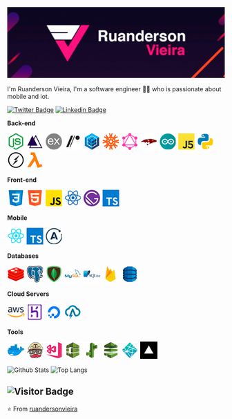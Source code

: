 <img src="https://raw.githubusercontent.com/ruandersonvieira/ruandersonvieira/master/.github/assets/img/banner/banner.png">

I'm Ruanderson Vieira, I'm a software engineer 👨‍💻 who is passionate about mobile and iot. 

[![Twitter Badge](https://img.shields.io/badge/-Twitter-1ca0f1?style=flat-square&labelColor=1ca0f1&logo=twitter&logoColor=white&link=https://twitter.com/ruandersonmira)](https://twitter.com/ruandersonmira) [![Linkedin Badge](https://img.shields.io/badge/-Linkedin-blue?style=flat-square&logo=Linkedin&logoColor=white&link=https://www.linkedin.com/in/ruandersonvieira/)](https://www.linkedin.com/in/ruandersonvieira/) 

**Back-end**
<p align="left">
  <img height="40" src="https://raw.githubusercontent.com/ruandersonvieira/ruandersonvieira/master/.github/assets/img/icon/back/nodejs.png">
  <img height="40" src="https://raw.githubusercontent.com/ruandersonvieira/ruandersonvieira/master/.github/assets/img/icon/back/adonis.png">
  <img height="40" src="https://raw.githubusercontent.com/ruandersonvieira/ruandersonvieira/master/.github/assets/img/icon/back/express.png">
  <img height="40" src="https://raw.githubusercontent.com/ruandersonvieira/ruandersonvieira/master/.github/assets/img/icon/back/restify.png">
  <img height="40" src="https://raw.githubusercontent.com/ruandersonvieira/ruandersonvieira/master/.github/assets/img/icon/back/sequelize.png">
  <img height="40" src="https://raw.githubusercontent.com/ruandersonvieira/ruandersonvieira/master/.github/assets/img/icon/back/knex.png">
  <img height="40" src="https://raw.githubusercontent.com/ruandersonvieira/ruandersonvieira/master/.github/assets/img/icon/back/graphlql.png">
  <img height="40" src="https://raw.githubusercontent.com/ruandersonvieira/ruandersonvieira/master/.github/assets/img/icon/back/mongoose.png">
  <img height="40" src="https://raw.githubusercontent.com/ruandersonvieira/ruandersonvieira/master/.github/assets/img/icon/back/arduino.png">
  <img height="40" src="https://raw.githubusercontent.com/ruandersonvieira/ruandersonvieira/master/.github/assets/img/icon/back/johnnyfive.png">
  <img height="40" src="https://raw.githubusercontent.com/ruandersonvieira/ruandersonvieira/master/.github/assets/img/icon/back/python.png">
  <img height="40" src="https://raw.githubusercontent.com/ruandersonvieira/ruandersonvieira/master/.github/assets/img/icon/back/socketio.png">
  <img height="40" src="https://raw.githubusercontent.com/ruandersonvieira/ruandersonvieira/master/.github/assets/img/icon/back/lambda.png">
</p>

**Front-end**
<p align="left">
  <img height="40" src="https://raw.githubusercontent.com/ruandersonvieira/ruandersonvieira/master/.github/assets/img/icon/front/css.png">
  <img height="40" src="https://raw.githubusercontent.com/ruandersonvieira/ruandersonvieira/master/.github/assets/img/icon/front/html.png">
  <img height="40" src="https://raw.githubusercontent.com/ruandersonvieira/ruandersonvieira/master/.github/assets/img/icon/front/js.png">
  <img height="40" src="https://raw.githubusercontent.com/ruandersonvieira/ruandersonvieira/master/.github/assets/img/icon/front/reactjs.png">
  <img height="40" src="https://raw.githubusercontent.com/ruandersonvieira/ruandersonvieira/master/.github/assets/img/icon/front/gatsby.png">
  <img height="40" src="https://raw.githubusercontent.com/ruandersonvieira/ruandersonvieira/master/.github/assets/img/icon/front/ts.png">
</p>

**Mobile**
<p align="left">
  <img height="40" src="https://raw.githubusercontent.com/ruandersonvieira/ruandersonvieira/master/.github/assets/img/icon/mobile/reactnative.png">
  <img height="40" src="https://raw.githubusercontent.com/ruandersonvieira/ruandersonvieira/master/.github/assets/img/icon/mobile/ts.png">
  <img height="40" src="https://raw.githubusercontent.com/ruandersonvieira/ruandersonvieira/master/.github/assets/img/icon/mobile/apollo.png">
</p>

**Databases**
<p align="left">
  <img height="40" src="https://raw.githubusercontent.com/ruandersonvieira/ruandersonvieira/master/.github/assets/img/icon/db/redis.png">
  <img height="40" src="https://raw.githubusercontent.com/ruandersonvieira/ruandersonvieira/master/.github/assets/img/icon/db/postgresql.png">
  <img height="40" src="https://raw.githubusercontent.com/ruandersonvieira/ruandersonvieira/master/.github/assets/img/icon/db/mongodb.png">
  <img height="40" src="https://raw.githubusercontent.com/ruandersonvieira/ruandersonvieira/master/.github/assets/img/icon/db/mysql.png">
  <img height="40" src="https://raw.githubusercontent.com/ruandersonvieira/ruandersonvieira/master/.github/assets/img/icon/db/sqlite.png">
  <img height="40" src="https://raw.githubusercontent.com/ruandersonvieira/ruandersonvieira/master/.github/assets/img/icon/db/firebase.png">
  <img height="40" src="https://raw.githubusercontent.com/ruandersonvieira/ruandersonvieira/master/.github/assets/img/icon/db/dynamodb.png">
</p>

**Cloud Servers**
<p align="left">
  <img height="40" src="https://raw.githubusercontent.com/ruandersonvieira/ruandersonvieira/master/.github/assets/img/icon/cloud/aws.png">
  <img height="40" src="https://raw.githubusercontent.com/ruandersonvieira/ruandersonvieira/master/.github/assets/img/icon/cloud/heroku.png">
  <img height="40" src="https://raw.githubusercontent.com/ruandersonvieira/ruandersonvieira/master/.github/assets/img/icon/cloud/digitalocean.png">
  <img height="40" src="https://raw.githubusercontent.com/ruandersonvieira/ruandersonvieira/master/.github/assets/img/icon/cloud/absam.png">
</p>

**Tools**
<p align="left">
  <img height="40" src="https://raw.githubusercontent.com/ruandersonvieira/ruandersonvieira/master/.github/assets/img/icon/tools/docker.png">
  <img height="40" src="https://raw.githubusercontent.com/ruandersonvieira/ruandersonvieira/master/.github/assets/img/icon/tools/travisci.png">
  <img height="40" src="https://raw.githubusercontent.com/ruandersonvieira/ruandersonvieira/master/.github/assets/img/icon/tools/visualappcenter.png">
  <img height="40" src="https://raw.githubusercontent.com/ruandersonvieira/ruandersonvieira/master/.github/assets/img/icon/tools/awscodebuild.png">
  <img height="40" src="https://raw.githubusercontent.com/ruandersonvieira/ruandersonvieira/master/.github/assets/img/icon/tools/elasticbeanstalk.png">
  <img height="40" src="https://raw.githubusercontent.com/ruandersonvieira/ruandersonvieira/master/.github/assets/img/icon/tools/awscodepipeline.png">
  <img height="40" src="https://raw.githubusercontent.com/ruandersonvieira/ruandersonvieira/master/.github/assets/img/icon/tools/netlify.png">
  <img height="40" src="https://raw.githubusercontent.com/ruandersonvieira/ruandersonvieira/master/.github/assets/img/icon/tools/vercel.png">
</p>

![Github Stats](https://github-readme-stats.vercel.app/api?username=ruandersonvieira&count_private=true&show_icons=true&theme=synthwave)
![Top Langs](https://github-readme-stats.vercel.app/api/top-langs/?username=ruandersonvieira&hide=TeX&layout=compact&theme=synthwave)

![Visitor Badge](https://visitor-badge.laobi.icu/badge?page_id=ruandersonvieira.ruandersonvieira)
---
⭐️ From [ruandersonvieira](https://github.com/ruandersonvieira)
